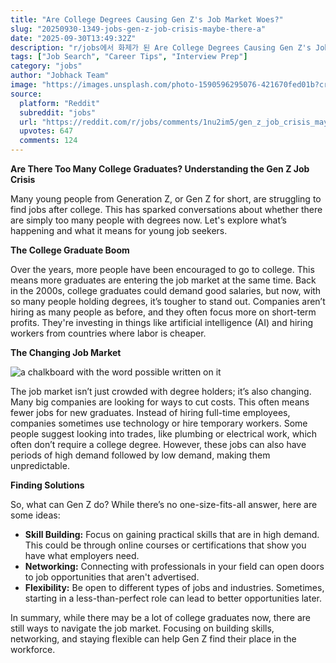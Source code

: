 ```yaml
---
title: "Are College Degrees Causing Gen Z's Job Market Woes?"
slug: "20250930-1349-jobs-gen-z-job-crisis-maybe-there-a"
date: "2025-09-30T13:49:32Z"
description: "r/jobs에서 화제가 된 Are College Degrees Causing Gen Z's Job Market Woes?에 대한 깊이 있는 분석과 인사이트"
tags: ["Job Search", "Career Tips", "Interview Prep"]
category: "jobs"
author: "Jobhack Team"
image: "https://images.unsplash.com/photo-1590596295076-421670fed01b?crop=entropy&cs=tinysrgb&fit=max&fm=jpg&ixid=M3w3OTU0NDF8MHwxfHNlYXJjaHw0OXx8am9iJTIwc2VhcmNofGVufDF8MHx8fDE3NTkxNjgxNTd8MA&ixlib=rb-4.1.0&q=80&w=1080"
source:
  platform: "Reddit"
  subreddit: "jobs"
  url: "https://reddit.com/r/jobs/comments/1nu2im5/gen_z_job_crisis_maybe_there_are_just_too_many/"
  upvotes: 647
  comments: 124
---
```


**Are There Too Many College Graduates? Understanding the Gen Z Job Crisis**

Many young people from Generation Z, or Gen Z for short, are struggling to find jobs after college. This has sparked conversations about whether there are simply too many people with degrees now. Let's explore what’s happening and what it means for young job seekers.

**The College Graduate Boom**

Over the years, more people have been encouraged to go to college. This means more graduates are entering the job market at the same time. Back in the 2000s, college graduates could demand good salaries, but now, with so many people holding degrees, it’s tougher to stand out. Companies aren’t hiring as many people as before, and they often focus more on short-term profits. They're investing in things like artificial intelligence (AI) and hiring workers from countries where labor is cheaper.

**The Changing Job Market**

![a chalkboard with the word possible written on it](https://images.unsplash.com/photo-1633158834806-766387547d2c?crop=entropy&cs=tinysrgb&fit=max&fm=jpg&ixid=M3w3OTU0NDF8MHwxfHNlYXJjaHw0MHx8Y2FyZWVyfGVufDF8MHx8fDE3NTkyNDAxNTl8MA&ixlib=rb-4.1.0&q=80&w=1080) 

The job market isn’t just crowded with degree holders; it’s also changing. Many big companies are looking for ways to cut costs. This often means fewer jobs for new graduates. Instead of hiring full-time employees, companies sometimes use technology or hire temporary workers. Some people suggest looking into trades, like plumbing or electrical work, which often don’t require a college degree. However, these jobs can also have periods of high demand followed by low demand, making them unpredictable.

**Finding Solutions**

So, what can Gen Z do? While there’s no one-size-fits-all answer, here are some ideas:
- **Skill Building:** Focus on gaining practical skills that are in high demand. This could be through online courses or certifications that show you have what employers need.
- **Networking:** Connecting with professionals in your field can open doors to job opportunities that aren't advertised.
- **Flexibility:** Be open to different types of jobs and industries. Sometimes, starting in a less-than-perfect role can lead to better opportunities later.

In summary, while there may be a lot of college graduates now, there are still ways to navigate the job market. Focusing on building skills, networking, and staying flexible can help Gen Z find their place in the workforce.
